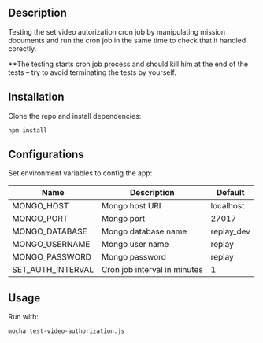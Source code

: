 ## Description
Testing the set video autorization cron job by manipulating mission documents and run the cron job in the same time to check that it handled corectly.

**The testing starts cron job process and should kill him at the end of the tests – try to avoid terminating the tests by yourself.

## Installation

Clone the repo and install dependencies:
```
npm install
```

## Configurations
Set environment variables to config the app:

| Name              | Description                  | Default    |
|-------------------|------------------------------|------------|
| MONGO_HOST        | Mongo host URI               | localhost  |
| MONGO_PORT        | Mongo port                   | 27017      |
| MONGO_DATABASE    | Mongo database name          | replay_dev |
| MONGO_USERNAME    | Mongo user name              | replay     |
| MONGO_PASSWORD    | Mongo password               | replay     |
| SET_AUTH_INTERVAL | Cron job interval in minutes | 1          |


## Usage
Run with:
```
mocha test-video-authorization.js
```
